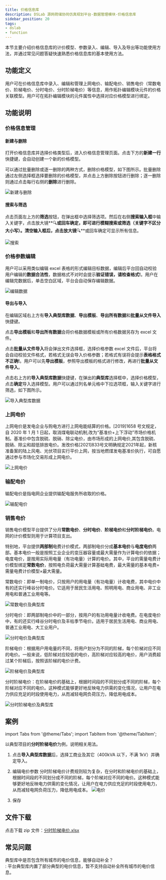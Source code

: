 ```yaml
---
title: 价格信息库
description: DSLab 源网荷储协同仿真规划平台-数据管理模块-价格信息库
sidebar_position: 20
tags:
- dslab
- function
---
```


本节主要介绍价格信息库的计价模型、参数录入、编辑、导入及导出等功能使用方法，并通过常见问题答疑快速熟悉价格信息库的基本使用方法。

## 功能定义

用户可在价格信息库中录入、编辑和管理上网电价、输配电价、销售电价（常数电价、阶梯电价、分时电价、分时阶梯电价）等信息，用作拓扑编辑模块元件的价格关联模型。用户可在拓扑编辑模块的元件属性中选择对应价格模型进行绑定。

## 功能说明

### 价格信息管理

#### 新建与删除

打开价格信息库并选择价格类型后，进入价格信息管理页面。点击下方的**新建一行**快捷键，会自动创建一个新的价格模型。

可以通过批量删除或逐一删除的两种方式，删除价格模型，如下图所示。批量删除通过左侧选择框选择要删除的价格模型，并点击上方删除按钮进行删除；逐一删除则通过点击每行右侧的**删除**进行删除。

![新建与删除](./new.png "新建与删除")

#### 搜索与筛选

点击页面左上方的**筛选**按钮，在弹出框中选择筛选项。然后在右侧**搜索输入框**中输入关键字，点击放大镜**🔍**或回车确定，即可进行模糊搜索或筛选（关键字不区分大小写）。清空输入框后，点击放大镜**🔍**或回车确定可显示所有信息。

![搜索](./search.png "搜索")

### 价格参数编辑

用户可以采用类似编辑 excel 表格的形式编辑目标数据，编辑后平台回自动校验用户编辑的**数据合法性**，数据格式不对时会提示**验证错误，请检查格式!**。用户在编辑完数据后，单击空白区域，平台会自动保存编辑数据。

![编辑数据](./edit.png "编辑数据")

#### 导出与导入
在编辑区域右上方有**导入典型库数据**、**导出模板**、**导出所有数据**和**批量从文件导入**快捷键。

点击**导出模板**和**导出所有数据**会将价格数据模板或所有价格数据另存为 excel 文件。

点击**批量从文件导入**将会弹出文件选择框，选择价格参数 excel 文件后，平台将会自动校验文件格式，若格式无误会导入价格参数；若格式有误将会提示**表格格式不正确!**。用户可以先**导出模板**，参照导出模板的格式进行修改，再进行**批量从文件导入**。

点击右上方的**导入典型库数据**快捷键，在弹出的**典型库**选择框中，选择价格模型，点击**确定**导入选择模型。用户可以通过列名单元格中下拉选项框，输入关键字进行筛选，如下图所示。

![导入典型库数据](./import-typical.png "导入典型库数据")

### 上网电价

上网电价是发电企业与购电方进行上网电能结算的价格。\[2019\]1658 号文规定，自 2020 年 1 月 1 日起，取消煤电联动机制,改为“基准价+上下浮动”市场价格机制。基准价中包含脱硫、脱硝、除尘电价，由市场形成的上网电价,其包含脱硫、脱硝、除尘和超低排放电价。发改价格\[2021\]833号文明确规定2021年起，新核准备案的陆上风电、光伏项目实行平价上网，按当地燃煤发电基准价执行，可自愿通过参与市场化交易形成上网电价。

![上网电价](./feedin.png "上网电价")

### 输配电价

输配电价是指电网企业提供输配电服务所收取的价格。

![输配电价](./TDprice.png "输配电价")

### 销售电价

销售电价模型平台提供了分月**常数电价**、**分时电价**、**阶梯电价**和**分时阶梯电价**。电网的计价模型则用于计算项目支出。

特别地，平台提供**两部制**电费计价模式，两部制电价分成**基本电价**与**电度电价**两部。基本电价一般是按照工业企业的变压器容量或最大需量作为计算电价的依据；电度电价，是按用实际用电量（有功电量）计算的电价。其中，平台的需量电费计价模型绑定**常数电价**，按照电负荷最大需量计算基础电费，最大需量的基本电费=需量电费计价模型×最大需量。

常数电价：即单一制电价，只按用户的用电量（有功电量）计收电费，其中电价中有的还实行峰谷分时电价。它适用于居民生活用电、照明用电、商业用电、非工业用电和普通工业用电等。

![常数电价及典型库](./typical-fix.png "常数电价及典型库")

分时电价：即两部制电价中的一部分，按用户的有功用电量计收电费。在电度电价中，有的还实行峰谷分时电价及丰枯季节电价。适用于居民生活用电、商业用电、普通工业用电、大工业用户。

![分时电价及典型库](./typical-time.png "分时电价及典型库")

阶梯电价：根据用户用电量的不同，将用户划分为不同的阶梯，每个阶梯对应不同的电价。一般来说，低阶梯对应较低的电价，高阶梯对应较高的电价，用户消费超过某个阶梯后，按照该阶梯的电价计费。

![阶梯电价及典型库](./typical-stage.png "阶梯电价及典型库")

分时阶梯电价：在阶梯电价的基础上，根据时间段的不同划分成不同的阶梯，每个阶梯对应不同的电价。这种模式能够更好地反映电力供需的变化情况，让用户在电力供应充足的时段使用电力，从而减轻电网负荷压力，降低用电成本。

![分时阶梯电价及典型库](./typical-timestage.png "分时阶梯电价及典型库")

## 案例

import Tabs from '@theme/Tabs';
import TabItem from '@theme/TabItem';

<Tabs>
<TabItem value="py" label="分时阶梯电价">

以典型项目的**分时阶梯电价**为例，说明相关用法。

1. 点击**导入典型库数据**后，选择工商业及其它（400kVA 以下，不满 1kV）并确定导入。
   
2. 编辑电价参数
分时阶梯电价计费规则较为复杂，在分时和阶梯电价的基础上，根据时间段的不同划分成不同的阶梯，每个阶梯对应不同的电价。这种模式能够更好地反映电力供需的变化情况，让用户在电力供应充足的时段使用电力，从而减轻电网负荷压力，降低用电成本。
![电价](./case1-new.png)

3. 保存

</TabItem>
</Tabs>

## 文件下载

点击下载 zip 文件：[分时阶梯电价.xlsx](./tiered-time-limited-electricity-tariff.xlsx)


## 常见问题

典型库中是否包含所有城市的电价信息，能够自动补全？  
:    平台典型库内置了部分典型的电价信息，暂不支持自动补全所有城市的电价信息。
